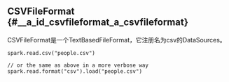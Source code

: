 ## CSVFileFormat {#__a_id_csvfileformat_a_csvfileformat}

CSVFileFormat是一个TextBasedFileFormat，它注册名为csv的DataSources。

```
spark.read.csv("people.csv")

// or the same as above in a more verbose way
spark.read.format("csv").load("people.csv")
```



